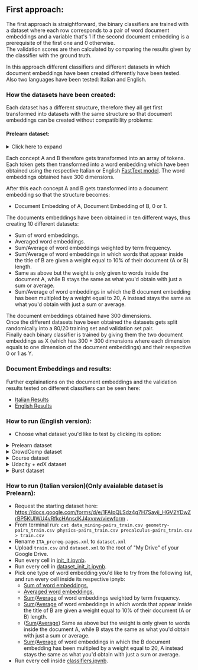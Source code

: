 ## First approach: 
The first approach is straightforward, the binary classifiers are trained with a dataset where each row corresponds to a pair of word document embeddings and a variable that's 1 if the second document embedding is a prerequisite of the first one and 0 otherwise.  
The validation scores are then calculated by comparing the results given by the classifier with the ground truth.  

In this approach different classifiers and different datasets in which document embeddings have been created differently have been tested. Also two languages have been tested: Italian and English.

### How the datasets have been created: 

Each dataset has a different structure, therefore they all get first transformed into datasets with the same structure so that document embeddings can be created without compatibility problems:

#### Prelearn dataset:
<details><summary>Click here to expand</summary>
The starting dataset has been requested from here: https://sites.google.com/view/prelearn20/data?authuser=0 . 
This dataset consist of pairs of target and prerequisite concepts (A, B), labelled as follows:  
<lu>
<li> 1 if B is a prerequisite of A; </li>
<li> 0 in all other cases. </li>
</lu>
Furthermore, the dataset offered by Prelearn is split in different files for each subject: geometry, physics, data mining and precalculus. 
These files have been combined in order to obtain a single bigger dataset. 

Since the prerequisite concepts (A,B) right now consist of just titles (ex. "Light"), these titles have been replaced by their respective Wikipedia pages through the use of [Wikipedia-API](https://pypi.org/project/Wikipedia-API/). So now the dataset has the following structure:  
<lu>
<li> Title of A + Wikipedia page of A, Title of B + Wikipedia page of B, 0 or 1. </li>
</lu>
Each document now gets cleaned so it's easier to create word embeddings with them, this is done by using the [NLTK](https://www.nltk.org/) library. 
The cleaning process consists in: 
<lu>
<li> Tokenization. </li>
<li> Conversion to lower case. </li>
<li> Removal of punctuation. </li>
<li> Removal of stop words.  </li>
</lu>
</details>



Each concept A and B therefore gets transformed into an array of tokens. Each token gets then transformed into a word embedding which have been obtained using the respective Italian or English [FastText model](https://fasttext.cc/docs/en/pretrained-vectors.html). The word embeddings obtained have 300 dimensions.

After this each concept A and B gets transformed into a document embedding so that the structure becomes:  
* Document Embedding of A, Document Embedding of B, 0 or 1. 

The documents embeddings have been obtained in ten different ways, thus creating 10 different datasets: 
* Sum of word embeddings. 
* Averaged word embeddings. 
* Sum/Average of word embeddings weighted by term frequency. 
* Sum/Average of word embeddings in which words that appear inside the title of B are given a weight equal to 10% of their document (A or B) length.
* Same as above but the weight is only given to words inside the document A, while B stays the same as what you'd obtain with just a sum or average.
* Sum/Average of word embeddings in which the B document embedding has been multipled by a weight equal to 20, A instead stays the same as what you'd obtain with just a sum or average.  

The document embeddings obtained have 300 dimensions.  
Once the different datasets have been obtained the datasets gets split randomically into a 80/20 training set and validation set pair.  
Finally each binary classifier is trained by giving them the two document embeddings as X (which has 300 + 300 dimensions where each dimension equals to one dimension of the document embeddings) and their respective 0 or 1 as Y.

### Document Embeddings and results: 
Further explainations on the document embeddings and the validation results tested on different classifiers can be seen here: 
* [Italian Results](https://github.com/LSparkzwz/Prelearn/blob/master/results/italian_results.md)
* [English Results](https://github.com/LSparkzwz/Prelearn/blob/master/results/english_results.md)


### How to run (English version): 

* Choose what dataset you'd like to test by clicking its option:
<details><summary>Prelearn dataset</summary>
<p>
<ul>
<li> Request the starting dataset here: https://docs.google.com/forms/d/e/1FAIpQLSdz4q7H7Savij_HGV2YDwZrBP5KUIWU4vRfkcHAnsdKJ4xvxw/viewform . </li>
<li> From terminal run: <code>cat data_mining-pairs_train.csv geometry-pairs_train.csv physics-pairs_train.csv precalculus-pairs_train.csv > train.csv</code> </li>
<li> Rename <code>ITA_prereq-pages.xml</code> to <code>dataset.xml</code> </li>
<li> Upload <code>train.csv</code> and <code>dataset.xml</code> to the root of "My Drive" of your Google Drive. </li>
<li> Run every cell in <a href="https://github.com/LSparkzwz/Prelearn/blob/master/init_en.ipynb">init_en.ipynb</a>. </li>
 <li> Run every cell in <a href="https://github.com/LSparkzwz/Prelearn/blob/master/dataset_init/prelearn/dataset_init_en.ipynb">dataset_init_en.ipynb</a>. </li>
<li> Pick one type of word embedding you'd like to try from the following list, and run every cell inside its respective ipnyb: <ul> 
  <li> <a href="https://github.com/LSparkzwz/Prelearn/blob/master/embeddings/english/sum/we_sum.ipynb">Sum of word embeddings.</a> </li>
  <li> <a href="https://github.com/LSparkzwz/Prelearn/blob/master/embeddings/english/average/we_average.ipynb">Averaged word embeddings.</a> </li>
  <li> <a href="https://github.com/LSparkzwz/Prelearn/blob/master/embeddings/english/sum/we_word_frequency.ipynb">Sum</a>/<a href="https://github.com/LSparkzwz/Prelearn/blob/master/embeddings/english/average/we_word_frequency.ipynb">Average</a> of word embeddings weighted by term frequency. </li>
  <li> <a href="https://github.com/LSparkzwz/Prelearn/blob/master/embeddings/english/sum/we_biased_AB.ipynb">Sum</a>/<a href="https://github.com/LSparkzwz/Prelearn/blob/master/embeddings/english/average/we_biased_AB.ipynb">Average</a> of word embeddings in which words that appear inside the title of B are given a weight equal to 10% of their document (A or B) length. </li>
  <li> (<a href="https://github.com/LSparkzwz/Prelearn/blob/master/embeddings/english/sum/we_biased_A.ipynb">Sum</a>/<a href="https://github.com/LSparkzwz/Prelearn/blob/master/embeddings/english/average/we_biased_A.ipynb">Average</a>) Same as above but the weight is only given to words inside the document A, while B stays the same as what you'd obtain with just a sum or average. </li>
  <li> <a href="https://github.com/LSparkzwz/Prelearn/blob/master/embeddings/english/sum/we_B_weight.ipynb">Sum</a>/<a href="https://github.com/LSparkzwz/Prelearn/blob/master/embeddings/english/average/we_B_weight.ipynb">Average</a> of word embeddings in which the B document embedding has been multipled by a weight equal to 20, A instead stays the same as what you'd obtain with just a sum or average. </li> 
</ul> </li>
<li> Run every cell inside <a href="https://github.com/LSparkzwz/Prelearn/blob/master/classifiers.ipynb">classifiers.ipynb</a>.
</ul> 
 </p>
 </details>
 <details><summary>CrowdComp dataset</summary>
<p>
<ul>
<li> Download the dataset as zip from: https://github.com/harrylclc/RefD-dataset . </li>
<li> Extract the zip: you should have a folder called <code>RefD-dataset-master</code> </li>
<li> Upload <code>RefD-dataset-master</code> to the root of "My Drive" of your Google Drive. </li>
<li> Run every cell in <a href="https://github.com/LSparkzwz/Prelearn/blob/master/init_en.ipynb">init_en.ipynb</a>. </li>
<li> Run every cell in <a href="https://github.com/LSparkzwz/Prelearn/blob/master/dataset_init/crowdComp/dataset_init_en.ipynb">dataset_init_en.ipynb</a>. </li>
<li> Pick one type of word embedding you'd like to try from the following list, and run every cell inside its respective ipnyb: <ul> 
  <li> <a href="https://github.com/LSparkzwz/Prelearn/blob/master/embeddings/english/sum/we_sum.ipynb">Sum of word embeddings.</a> </li>
  <li> <a href="https://github.com/LSparkzwz/Prelearn/blob/master/embeddings/english/average/we_average.ipynb">Averaged word embeddings.</a> </li>
  <li> <a href="https://github.com/LSparkzwz/Prelearn/blob/master/embeddings/english/sum/we_word_frequency.ipynb">Sum</a>/<a href="https://github.com/LSparkzwz/Prelearn/blob/master/embeddings/english/average/we_word_frequency.ipynb">Average</a> of word embeddings weighted by term frequency. </li>
  <li> <a href="https://github.com/LSparkzwz/Prelearn/blob/master/embeddings/english/sum/we_biased_AB.ipynb">Sum</a>/<a href="https://github.com/LSparkzwz/Prelearn/blob/master/embeddings/english/average/we_biased_AB.ipynb">Average</a> of word embeddings in which words that appear inside the title of B are given a weight equal to 10% of their document (A or B) length. </li>
  <li> (<a href="https://github.com/LSparkzwz/Prelearn/blob/master/embeddings/english/sum/we_biased_A.ipynb">Sum</a>/<a href="https://github.com/LSparkzwz/Prelearn/blob/master/embeddings/english/average/we_biased_A.ipynb">Average</a>) Same as above but the weight is only given to words inside the document A, while B stays the same as what you'd obtain with just a sum or average. </li>
  <li> <a href="https://github.com/LSparkzwz/Prelearn/blob/master/embeddings/english/sum/we_B_weight.ipynb">Sum</a>/<a href="https://github.com/LSparkzwz/Prelearn/blob/master/embeddings/english/average/we_B_weight.ipynb">Average</a> of word embeddings in which the B document embedding has been multipled by a weight equal to 20, A instead stays the same as what you'd obtain with just a sum or average. </li> 
</ul> </li>
<li> Run every cell inside <a href="https://github.com/LSparkzwz/Prelearn/blob/master/classifiers.ipynb">classifiers.ipynb</a>.
</ul> 
 </p>
 </details>
<details><summary>Course dataset</summary>
<p>
<ul>
<li> Download the dataset as zip from: https://github.com/harrylclc/RefD-dataset . </li>
<li> Extract the zip: you should have a folder called <code>RefD-dataset-master</code> </li>
<li> Upload <code>RefD-dataset-master</code> to the root of "My Drive" of your Google Drive. </li>
<li> Run every cell in <a href="https://github.com/LSparkzwz/Prelearn/blob/master/init_en.ipynb">init_en.ipynb</a>. </li>
<li> Run every cell in <a href="https://github.com/LSparkzwz/Prelearn/blob/master/dataset_init/course/dataset_init_en.ipynb">dataset_init_en.ipynb</a>. </li>
<li> Pick one type of word embedding you'd like to try from the following list, and run every cell inside its respective ipnyb: <ul> 
  <li> <a href="https://github.com/LSparkzwz/Prelearn/blob/master/embeddings/english/sum/we_sum.ipynb">Sum of word embeddings.</a> </li>
  <li> <a href="https://github.com/LSparkzwz/Prelearn/blob/master/embeddings/english/average/we_average.ipynb">Averaged word embeddings.</a> </li>
  <li> <a href="https://github.com/LSparkzwz/Prelearn/blob/master/embeddings/english/sum/we_word_frequency.ipynb">Sum</a>/<a href="https://github.com/LSparkzwz/Prelearn/blob/master/embeddings/english/average/we_word_frequency.ipynb">Average</a> of word embeddings weighted by term frequency. </li>
  <li> <a href="https://github.com/LSparkzwz/Prelearn/blob/master/embeddings/english/sum/we_biased_AB.ipynb">Sum</a>/<a href="https://github.com/LSparkzwz/Prelearn/blob/master/embeddings/english/average/we_biased_AB.ipynb">Average</a> of word embeddings in which words that appear inside the title of B are given a weight equal to 10% of their document (A or B) length. </li>
  <li> (<a href="https://github.com/LSparkzwz/Prelearn/blob/master/embeddings/english/sum/we_biased_A.ipynb">Sum</a>/<a href="https://github.com/LSparkzwz/Prelearn/blob/master/embeddings/english/average/we_biased_A.ipynb">Average</a>) Same as above but the weight is only given to words inside the document A, while B stays the same as what you'd obtain with just a sum or average. </li>
  <li> <a href="https://github.com/LSparkzwz/Prelearn/blob/master/embeddings/english/sum/we_B_weight.ipynb">Sum</a>/<a href="https://github.com/LSparkzwz/Prelearn/blob/master/embeddings/english/average/we_B_weight.ipynb">Average</a> of word embeddings in which the B document embedding has been multipled by a weight equal to 20, A instead stays the same as what you'd obtain with just a sum or average. </li> 
</ul> </li>
<li> Run every cell inside <a href="https://github.com/LSparkzwz/Prelearn/blob/master/classifiers.ipynb">classifiers.ipynb</a>.
</ul> 
</p>
</details>
<details><summary>Udacity + edX dataset</summary>
<p>
<ul>
<li> Download the dataset as zip from: https://drive.google.com/drive/folders/1qWOh8NiDyz1Ppt0CEVJkoU4HDJhtBrpT?usp=sharing . </li>
<li> Extract the zip: you should have a folder called <code>edX-Udacity-dataset</code> </li>
<li> Upload <code>edX-Udacity-dataset</code> to the root of "My Drive" of your Google Drive. </li>
<li> Run every cell in <a href="https://github.com/LSparkzwz/Prelearn/blob/master/init_en.ipynb">init_en.ipynb</a>. </li>
<li> Run every cell in <a href="https://github.com/LSparkzwz/Prelearn/blob/master/dataset_init/udacity%20edx/dataset_init_en.ipynb">dataset_init_en.ipynb</a>. </li>
<li> Pick one type of word embedding you'd like to try from the following list, and run every cell inside its respective ipnyb: <ul> 
  <li> <a href="https://github.com/LSparkzwz/Prelearn/blob/master/embeddings/english/sum/we_sum.ipynb">Sum of word embeddings.</a> </li>
  <li> <a href="https://github.com/LSparkzwz/Prelearn/blob/master/embeddings/english/average/we_average.ipynb">Averaged word embeddings.</a> </li>
  <li> <a href="https://github.com/LSparkzwz/Prelearn/blob/master/embeddings/english/sum/we_word_frequency.ipynb">Sum</a>/<a href="https://github.com/LSparkzwz/Prelearn/blob/master/embeddings/english/average/we_word_frequency.ipynb">Average</a> of word embeddings weighted by term frequency. </li>
  <li> <a href="https://github.com/LSparkzwz/Prelearn/blob/master/embeddings/english/sum/we_biased_AB.ipynb">Sum</a>/<a href="https://github.com/LSparkzwz/Prelearn/blob/master/embeddings/english/average/we_biased_AB.ipynb">Average</a> of word embeddings in which words that appear inside the title of B are given a weight equal to 10% of their document (A or B) length. </li>
  <li> (<a href="https://github.com/LSparkzwz/Prelearn/blob/master/embeddings/english/sum/we_biased_A.ipynb">Sum</a>/<a href="https://github.com/LSparkzwz/Prelearn/blob/master/embeddings/english/average/we_biased_A.ipynb">Average</a>) Same as above but the weight is only given to words inside the document A, while B stays the same as what you'd obtain with just a sum or average. </li>
  <li> <a href="https://github.com/LSparkzwz/Prelearn/blob/master/embeddings/english/sum/we_B_weight.ipynb">Sum</a>/<a href="https://github.com/LSparkzwz/Prelearn/blob/master/embeddings/english/average/we_B_weight.ipynb">Average</a> of word embeddings in which the B document embedding has been multipled by a weight equal to 20, A instead stays the same as what you'd obtain with just a sum or average. </li> 
</ul> </li>
<li> Run every cell inside <a href="https://github.com/LSparkzwz/Prelearn/blob/master/classifiers.ipynb">classifiers.ipynb</a>.
</ul> 
</p>
</details>
<details><summary>Burst dataset</summary>
<p>
<ul>
<li> Download the dataset as zip from: https://github.com/Teldh/PRET. </li>
<li> Extract the zip: you should have a folder called <code>PRET-master</code> </li>
<li> Open the <code>PRET-master</code> folder: you should find a folder called <code>app</code> inside. </li>
<li> Open the <code>app</code> folder: you should find a folder called <code>datasets</code> inside. </li>
<li> Upload <code>datasets</code> to the root of "My Drive" of your Google Drive. </li>
<li> Run every cell in <a href="https://github.com/LSparkzwz/Prelearn/blob/master/init_en.ipynb">init_en.ipynb</a>. </li>
<li> Run every cell in <a href="https://github.com/LSparkzwz/Prelearn/blob/master/dataset_init/burst/dataset_init_en.ipynb">dataset_init_en.ipynb</a>. </li>
<li> Pick one type of word embedding you'd like to try from the following list, and run every cell inside its respective ipnyb: <ul> 
  <li> <a href="https://github.com/LSparkzwz/Prelearn/blob/master/embeddings/english/sum/we_sum.ipynb">Sum of word embeddings.</a> </li>
  <li> <a href="https://github.com/LSparkzwz/Prelearn/blob/master/embeddings/english/average/we_average.ipynb">Averaged word embeddings.</a> </li>
  <li> <a href="https://github.com/LSparkzwz/Prelearn/blob/master/embeddings/english/sum/we_word_frequency.ipynb">Sum</a>/<a href="https://github.com/LSparkzwz/Prelearn/blob/master/embeddings/english/average/we_word_frequency.ipynb">Average</a> of word embeddings weighted by term frequency. </li>
  <li> <a href="https://github.com/LSparkzwz/Prelearn/blob/master/embeddings/english/sum/we_biased_AB.ipynb">Sum</a>/<a href="https://github.com/LSparkzwz/Prelearn/blob/master/embeddings/english/average/we_biased_AB.ipynb">Average</a> of word embeddings in which words that appear inside the title of B are given a weight equal to 10% of their document (A or B) length. </li>
  <li> (<a href="https://github.com/LSparkzwz/Prelearn/blob/master/embeddings/english/sum/we_biased_A.ipynb">Sum</a>/<a href="https://github.com/LSparkzwz/Prelearn/blob/master/embeddings/english/average/we_biased_A.ipynb">Average</a>) Same as above but the weight is only given to words inside the document A, while B stays the same as what you'd obtain with just a sum or average. </li>
  <li> <a href="https://github.com/LSparkzwz/Prelearn/blob/master/embeddings/english/sum/we_B_weight.ipynb">Sum</a>/<a href="https://github.com/LSparkzwz/Prelearn/blob/master/embeddings/english/average/we_B_weight.ipynb">Average</a> of word embeddings in which the B document embedding has been multipled by a weight equal to 20, A instead stays the same as what you'd obtain with just a sum or average. </li> 
</ul> </li>
<li> Run every cell inside <a href="https://github.com/LSparkzwz/Prelearn/blob/master/classifiers.ipynb">classifiers.ipynb</a>.
</ul> 
</p>
</details>


### How to run (Italian version)(Only avaialable dataset is Prelearn): 
* Request the starting dataset here: https://docs.google.com/forms/d/e/1FAIpQLSdz4q7H7Savij_HGV2YDwZrBP5KUIWU4vRfkcHAnsdKJ4xvxw/viewform .
* From terminal run: `cat data_mining-pairs_train.csv geometry-pairs_train.csv physics-pairs_train.csv precalculus-pairs_train.csv > train.csv`
* Rename `ITA_prereq-pages.xml` to `dataset.xml`
* Upload `train.csv` and `dataset.xml` to the root of "My Drive" of your Google Drive.
* Run every cell in [init_it.ipynb](https://github.com/LSparkzwz/Prelearn/blob/master/init_it.ipynb).
* Run every cell in [dataset_init_it.ipynb](https://github.com/LSparkzwz/Prelearn/blob/master/dataset_init/prelearn/dataset_init_it.ipynb).
* Pick one type of word embedding you'd like to try from the following list, and run every cell inside its respective ipnyb:
  * [Sum of word embeddings.](https://github.com/LSparkzwz/Prelearn/blob/master/embeddings/italian/sum/we_sum.ipynb)
  * [Averaged word embeddings.](https://github.com/LSparkzwz/Prelearn/blob/master/embeddings/italian/average/we_average.ipynb) 
  * [Sum](https://github.com/LSparkzwz/Prelearn/blob/master/embeddings/italian/sum/we_word_frequency.ipynb)/[Average](https://github.com/LSparkzwz/Prelearn/blob/master/embeddings/italian/average/we_word_frequency.ipynb) of word embeddings weighted by term frequency. 
  * [Sum](https://github.com/LSparkzwz/Prelearn/blob/master/embeddings/italian/sum/we_biased_AB.ipynb)/[Average](https://github.com/LSparkzwz/Prelearn/blob/master/embeddings/italian/average/we_biased_AB.ipynb) of word embeddings in which words that appear inside the title of B are given a weight equal to 10% of their document (A or B) length.
  * ([Sum](https://github.com/LSparkzwz/Prelearn/blob/master/embeddings/italian/sum/we_biased_A.ipynb)/[Average](https://github.com/LSparkzwz/Prelearn/blob/master/embeddings/italian/average/we_biased_A.ipynb)) Same as above but the weight is only given to words inside the document A, while B stays the same as what you'd obtain with just a sum or average.
  * [Sum](https://github.com/LSparkzwz/Prelearn/blob/master/embeddings/italian/sum/we_B_weight.ipynb)/[Average](https://github.com/LSparkzwz/Prelearn/blob/master/embeddings/italian/average/we_B_weight.ipynb) of word embeddings in which the B document embedding has been multipled by a weight equal to 20, A instead stays the same as what you'd obtain with just a sum or average.  
* Run every cell inside [classifiers.ipynb](https://github.com/LSparkzwz/Prelearn/blob/master/classifiers.ipynb).
